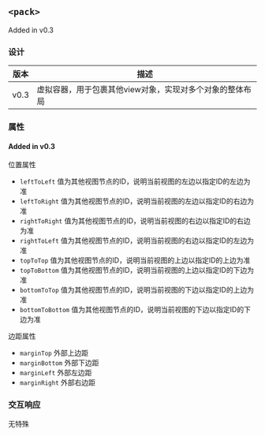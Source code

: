 ## `<pack>`

Added in v0.3

### 设计
版本 | 描述
---|---
v0.3 | 虚拟容器，用于包裹其他view对象，实现对多个对象的整体布局

### 属性

#### Added in v0.3
位置属性
- `leftToLeft` 值为其他视图节点的ID，说明当前视图的左边以指定ID的左边为准
- `leftToRight` 值为其他视图节点的ID，说明当前视图的左边以指定ID的右边为准
- `rightToRight` 值为其他视图节点的ID，说明当前视图的右边以指定ID的右边为准
- `rightToLeft` 值为其他视图节点的ID，说明当前视图的右边以指定ID的左边为准
- `topToTop` 值为其他视图节点的ID，说明当前视图的上边以指定ID的上边为准
- `topToBottom` 值为其他视图节点的ID，说明当前视图的上边以指定ID的下边为准
- `bottomToTop` 值为其他视图节点的ID，说明当前视图的下边以指定ID的上边为准
- `bottomToBottom` 值为其他视图节点的ID，说明当前视图的下边以指定ID的下边为准

边距属性
- `marginTop` 外部上边距
- `marginBottom` 外部下边距
- `marginLeft` 外部左边距
- `marginRight` 外部右边距


### 交互响应

无特殊
